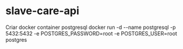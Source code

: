 # slave-care-api

Criar docker container postgresql
docker run -d --name postgresql -p 5432:5432 -e POSTGRES_PASSWORD=root -e POSTGRES_USER=root postgres
